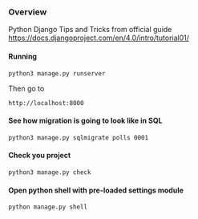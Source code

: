 ### Overview

Python Django Tips and Tricks from official guide https://docs.djangoproject.com/en/4.0/intro/tutorial01/


#### Running

```
python3 manage.py runserver
```

Then go to
```
http://localhost:8000
```

#### See how migration is going to look like in SQL

```
python3 manage.py sqlmigrate polls 0001
```

#### Check you project
```
python3 manage.py check
```


#### Open python shell with pre-loaded settings module

```
python manage.py shell
```
